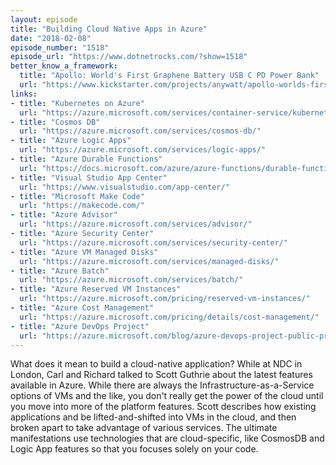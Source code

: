 ```yaml
---
layout: episode
title: "Building Cloud Native Apps in Azure"
date: "2018-02-08"
episode_number: "1518"
episode_url: "https://www.dotnetrocks.com/?show=1518"
better_know_a_framework:
  title: "Apollo: World's First Graphene Battery USB C PD Power Bank"
  url: "https://www.kickstarter.com/projects/anywatt/apollo-worlds-first-graphene-battery-usb-c-pd-powe"
links:
- title: "Kubernetes on Azure"
  url: "https://azure.microsoft.com/services/container-service/kubernetes/"
- title: "Cosmos DB"
  url: "https://azure.microsoft.com/services/cosmos-db/"
- title: "Azure Logic Apps"
  url: "https://azure.microsoft.com/services/logic-apps/"
- title: "Azure Durable Functions"
  url: "https://docs.microsoft.com/azure/azure-functions/durable-functions-overview"
- title: "Visual Studio App Center"
  url: "https://www.visualstudio.com/app-center/"
- title: "Microsoft Make Code"
  url: "https://makecode.com/"
- title: "Azure Advisor"
  url: "https://azure.microsoft.com/services/advisor/"
- title: "Azure Security Center"
  url: "https://azure.microsoft.com/services/security-center/"
- title: "Azure VM Managed Disks"
  url: "https://azure.microsoft.com/services/managed-disks/"
- title: "Azure Batch"
  url: "https://azure.microsoft.com/services/batch/"
- title: "Azure Reserved VM Instances"
  url: "https://azure.microsoft.com/pricing/reserved-vm-instances/"
- title: "Azure Cost Management"
  url: "https://azure.microsoft.com/pricing/details/cost-management/"
- title: "Azure DevOps Project"
  url: "https://azure.microsoft.com/blog/azure-devops-project-public-preview/"
---
```


What does it mean to build a cloud-native application? While at NDC in London, Carl and Richard talked to Scott Guthrie about the latest features available in Azure. While there are always the Infrastructure-as-a-Service options of VMs and the like, you don't really get the power of the cloud until you move into more of the platform features. Scott describes how existing applications and be lifted-and-shifted into VMs in the cloud, and then broken apart to take advantage of various services. The ultimate manifestations use technologies that are cloud-specific, like CosmosDB and Logic App features so that you focuses solely on your code.
